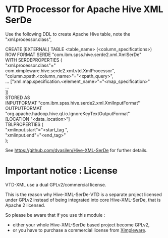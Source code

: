 VTD Processor for Apache Hive XML SerDe
==============

Use the following DDL to create Apache Hive table, note the "xml.processor.class", 

CREATE [EXTERNAL] TABLE &lt;table_name&gt; (&lt;column_specifications&gt;)   
ROW FORMAT SERDE "com.ibm.spss.hive.serde2.xml.XmlSerDe"   
WITH SERDEPROPERTIES (   
"xml.processor.class"=" com.ximpleware.hive.serde2.xml.vtd.XmlProcessor",   
"column.xpath.&lt;column_name&gt;"="&lt;xpath_query&gt;",   
... ["xml.map.specification.&lt;element_name&gt;"="&lt;map_specification&gt;"   
...   
])   
STORED AS   
INPUTFORMAT "com.ibm.spss.hive.serde2.xml.XmlInputFormat"   
OUTPUTFORMAT "org.apache.hadoop.hive.ql.io.IgnoreKeyTextOutputFormat"   
[LOCATION "&lt;data_location&gt;"]   
TBLPROPERTIES (   
"xmlinput.start"="&lt;start_tag ",   
"xmlinput.end"="&lt;end_tag&gt;"  
);   

See https://github.com/dvasilen/Hive-XML-SerDe for further details.

# Important notice : License

VTD-XML use a dual GPLv2/commercial license.

This is the reason why Hive-XML-SerDe-VTD is a separate project licensed under 
GPLv2 instead of being integrated into core Hive-XML-SerDe, that is Apache 2 licensed.

So please be aware that if you use this module :

* either your whole Hive-XML-SerDe based project become GPLv2,
* or you have to purchase a commercial license from [Ximpleware](http://www.ximpleware.com).
